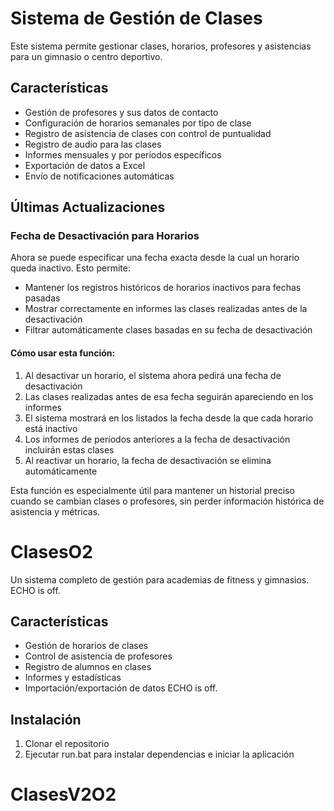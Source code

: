 # Sistema de Gestión de Clases

Este sistema permite gestionar clases, horarios, profesores y asistencias para un gimnasio o centro deportivo.

## Características

- Gestión de profesores y sus datos de contacto
- Configuración de horarios semanales por tipo de clase
- Registro de asistencia de clases con control de puntualidad
- Registro de audio para las clases
- Informes mensuales y por períodos específicos
- Exportación de datos a Excel
- Envío de notificaciones automáticas

## Últimas Actualizaciones

### Fecha de Desactivación para Horarios

Ahora se puede especificar una fecha exacta desde la cual un horario queda inactivo. Esto permite:

- Mantener los registros históricos de horarios inactivos para fechas pasadas
- Mostrar correctamente en informes las clases realizadas antes de la desactivación
- Filtrar automáticamente clases basadas en su fecha de desactivación

#### Cómo usar esta función:

1. Al desactivar un horario, el sistema ahora pedirá una fecha de desactivación
2. Las clases realizadas antes de esa fecha seguirán apareciendo en los informes
3. El sistema mostrará en los listados la fecha desde la que cada horario está inactivo
4. Los informes de períodos anteriores a la fecha de desactivación incluirán estas clases
5. Al reactivar un horario, la fecha de desactivación se elimina automáticamente

Esta función es especialmente útil para mantener un historial preciso cuando se cambian clases o profesores, sin perder información histórica de asistencia y métricas.

# ClasesO2 
Un sistema completo de gestión para academias de fitness y gimnasios. 
ECHO is off.
## Características 
- Gestión de horarios de clases 
- Control de asistencia de profesores 
- Registro de alumnos en clases 
- Informes y estadísticas 
- Importación/exportación de datos 
ECHO is off.
## Instalación 
1. Clonar el repositorio 
2. Ejecutar run.bat para instalar dependencias e iniciar la aplicación 
# ClasesV2O2
